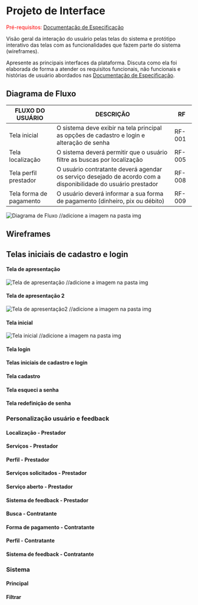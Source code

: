 
# Projeto de Interface

<span style="color:red">Pré-requisitos: <a href="2-Especificação do Projeto.md"> Documentação de Especificação</a></span>

Visão geral da interação do usuário pelas telas do sistema e protótipo interativo das telas com as funcionalidades que fazem parte do sistema (wireframes).

 Apresente as principais interfaces da plataforma. Discuta como ela foi elaborada de forma a atender os requisitos funcionais, não funcionais e histórias de usuário abordados nas <a href="2-Especificação do Projeto.md"> Documentação de Especificação</a>.

## Diagrama de Fluxo

|FLUXO DO USUÁRIO | DESCRIÇÃO | RF |
|-----------------|-----------|----|
|Tela inicial| O sistema deve exibir na tela principal as opções de cadastro e login e alteração de senha  |RF-001|
|Tela localização| O sistema deverá permitir que o usuário filtre as buscas por localização |RF-005|
|Tela perfil prestador| O usuário contratante deverá agendar os serviço desejado de acordo com a disponibilidade do usuário prestador|RF-008|
|Tela forma de pagamento| O usuário deverá informar a sua forma de pagamento (dinheiro, pix ou débito) |RF-009|

![Diagrama de Fluxo](img/diagramafluxo.png) //adicione a imagem na pasta img

## Wireframes

## Telas iniciais de cadastro e login

#### Tela de apresentação

![Tela de apresentação](img/nomearquivo.png) //adicione a imagem na pasta img

#### Tela de apresentação 2

![Tela de apresentação2](img/nomearquivo.png) //adicione a imagem na pasta img

#### Tela inicial

![Tela inicial](img/nomearquivo.png) //adicione a imagem na pasta img

#### Tela login

#### Telas iniciais de cadastro e login

#### Tela cadastro

#### Tela esqueci a senha

#### Tela redefinição de senha

### Personalização usuário e feedback

#### Localização - Prestador
 
#### Serviços - Prestador

#### Perfil - Prestador

#### Serviços solicitados - Prestador
 
#### Serviço aberto - Prestador

#### Sistema de feedback - Prestador

#### Busca - Contratante

#### Forma de pagamento - Contratante

#### Perfil - Contratante

#### Sistema de feedback - Contratante

### Sistema

#### Principal

#### Filtrar
























